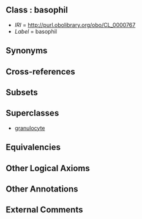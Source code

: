 
## Class : basophil

 * *IRI* = http://purl.obolibrary.org/obo/CL_0000767
 * *Label* = basophil

## Synonyms


## Cross-references


## Subsets


## Superclasses

 * [granulocyte](../../CL/94/CL_0000094.md)

## Equivalencies


## Other Logical Axioms


## Other Annotations


## External Comments

